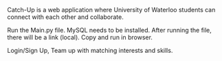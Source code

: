 Catch-Up is a web application where University of Waterloo students can connect with each other and collaborate.

Run the Main.py file. MySQL needs to be installed. After running the file, there will be a link (local). Copy and run in browser. 

Login/Sign Up, Team up with matching interests and skills.
